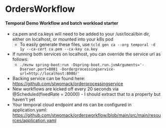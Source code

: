 # OrdersWorkflow
#### Temporal Demo Workflow and batch workload starter
* ca.pem and ca.keys will need to be added to your /usr/local/bin dir, either on localhost, or mounted into your k8s pod
  * To easily generate these files, use `tcld gen ca --org temporal -d 1y --ca-cert ca.pem --ca-key ca.key`
* If running both services on localhost, you can override the service url as follows:
  * ```./mvnw spring-boot:run -Dspring-boot.run.jvmArguments='-Dserver.port=8081 -Dorderprocessingservice-url=http://localhost:8080/'```
* Backing service can be found here: https://github.com/stwomack/orderprocessingservice
* New workflows are kicked off every 20 seconds via @Scheduled(fixedRate = 20000) - I should extract that to a property but haven't yet
* Your temporal cloud endpoint and ns can be configured in application.yaml:
https://github.com/stwomack/ordersworkflow/blob/main/src/main/resources/application.yaml
